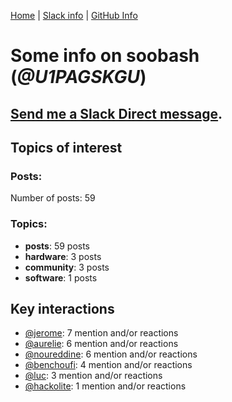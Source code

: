 [Home](https://kelu124.github.io/echommunity/) | [Slack info](https://kelu124.github.io/echommunity/) | [GitHub Info](https://kelu124.github.io/echommunity/github.html)

# Some info on __soobash__ (_@U1PAGSKGU_)


## [Send me a Slack Direct message](https://echopen.slack.com/messages/@soobash/).

## Topics of interest

### Posts: 

Number of posts: 59

### Topics:

* __posts__: 59 posts
* __hardware__: 3 posts
* __community__: 3 posts
* __software__: 1 posts

## Key interactions 

* [@jerome](./U07UEJC2H.md): 7 mention and/or reactions
* [@aurelie](./U37GZRZU6.md): 6 mention and/or reactions
* [@noureddine](./U38TWKY9Y.md): 6 mention and/or reactions
* [@benchoufi](./U0B47KC3S.md): 4 mention and/or reactions
* [@luc](./U0AAL4W13.md): 3 mention and/or reactions
* [@hackolite](./U20C8CKTL.md): 1 mention and/or reactions
